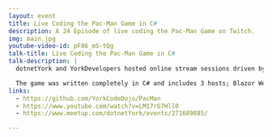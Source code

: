 ```yaml
---
layout: event
title: Live Coding the Pac-Man Game in C#
description: A 24 Episode of live coding the Pac-Man Game on Twitch.
img: main.jpg
youtube-video-id: pF86_mS-tQg
talk-title: Live Coding the Pac-Man Game in C#
talk-description: |
  dotnetYork and YorkDevelopers hosted online stream sessions driven by a few main members, this included [me (Kevin Smith)](https://twitter.com/kev_bite), [David Betteridge](https://twitter.com/da_betteridge), and [Peter Gillett](https://www.linkedin.com/in/peter-gillett-475794199/). The session was to live stream building the Pac-Man game via Twitch using the test driven development software engineering practices. We allowed the opportunity for other members to jump in to the stream and ask questions about process and how we was building the game.

  The game was written completely in C# and includes 3 hosts; Blazor Web Assembly, WinForms and also a console application.
links:
  - https://github.com/YorkCodeDojo/PacMan
  - https://www.youtube.com/watch?v=LM17rG7Hll0
  - https://www.meetup.com/dotnetYork/events/271689885/

---
```


